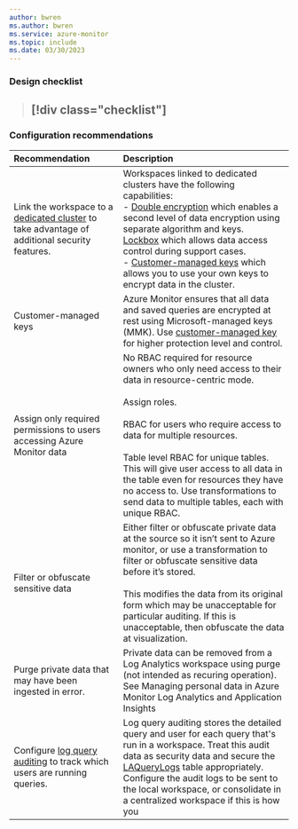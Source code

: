 ```yaml
---
author: bwren
ms.author: bwren
ms.service: azure-monitor
ms.topic: include
ms.date: 03/30/2023
---
```


### Design checklist

> [!div class="checklist"]
> - 

### Configuration recommendations

| Recommendation | Description |
|:---|:---|
| Link the workspace to a [dedicated cluster](../logs/logs-dedicated-clusters.md) to take advantage of additional security features. | Workspaces linked to dedicated clusters have the following capabilities:<br>- [Double encryption](../../storage/common/storage-service-encryption.md#doubly-encrypt-data-with-infrastructure-encryption) which enables a second level of data encryption using separate algorithm and keys.<br>[Lockbox](../logs/customer-managed-keys.md#customer-lockbox-preview) which allows data access control during support cases.<br>- [Customer-managed keys](/logs/customer-managed-keys.md) which allows you to use your own keys to encrypt data in the cluster. |
| Customer-managed keys | Azure Monitor ensures that all data and saved queries are encrypted at rest using Microsoft-managed keys (MMK). Use [customer-managed key](/logs/customer-managed-keys.md) for higher protection level and control.  |
| Assign only required permissions to users accessing Azure Monitor data | No RBAC required for resource owners who only need access to their data in resource-centric mode.<br><br>Assign roles.<br><br>RBAC for users who require access to data for multiple resources.<br><br>Table level RBAC for unique tables. This will give user access to all data in the table even for resources they have no access to. Use transformations to send data to multiple tables, each with unique RBAC. |
| Filter or obfuscate sensitive data | Either filter or obfuscate private data at the source so it isn’t sent to Azure monitor, or use a transformation to filter or obfuscate sensitive data before it’s stored.<br><br>This modifies the data from its original form which may be unacceptable for particular auditing. If this is unacceptable, then obfuscate the data at visualization. |
| Purge private data that may have been ingested in error. | Private data can be removed from a Log Analytics workspace using purge (not intended as recuring operation). See Managing personal data in Azure Monitor Log Analytics and Application Insights |
| Configure [log query auditing](../logs/query-audit.md) to track which users are running queries. | Log query auditing stores the detailed query and user for each query that's run in a workspace. Treat this audit data as security data and secure the [LAQueryLogs](/azure/azure-monitor/reference/tables/laquerylogs) table appropriately. Configure the audit logs to be sent to the local workspace, or consolidate in a centralized workspace if this is how you |
